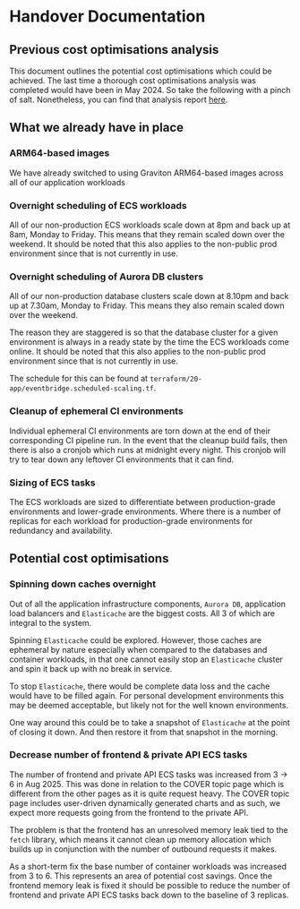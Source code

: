 # Handover Documentation

## Previous cost optimisations analysis

This document outlines the potential cost optimisations which could be achieved.
The last time a thorough cost optimisations analysis was completed would have been in May 2024.
So take the following with a pinch of salt.
Nonetheless, you can find that analysis report [here](https://ukhsa.atlassian.net/wiki/spaces/DPD/pages/168073847/AWS+Cost+Optimisation).

## What we already have in place

### ARM64-based images

We have already switched to using Graviton ARM64-based images across all of our application workloads

### Overnight scheduling of ECS workloads

All of our non-production ECS workloads scale down at 8pm and back up at 8am, Monday to Friday.
This means that they remain scaled down over the weekend.
It should be noted that this also applies to the non-public prod environment since that is not currently in use.

### Overnight scheduling of Aurora DB clusters

All of our non-production database clusters scale down at 8.10pm and back up at 7.30am, Monday to Friday.
This means they also remain scaled down over the weekend.

The reason they are staggered is so that the database cluster for a given environment is always in a ready state
by the time the ECS workloads come online.
It should be noted that this also applies to the non-public prod environment since that is not currently in use.

The schedule for this can be found at `terraform/20-app/eventbridge.scheduled-scaling.tf`.

### Cleanup of ephemeral CI environments

Individual ephemeral CI environments are torn down at the end of their corresponding CI pipeline run.
In the event that the cleanup build fails, then there is also a cronjob which runs at midnight every night.
This cronjob will try to tear down any leftover CI environments that it can find.

### Sizing of ECS tasks

The ECS workloads are sized to differentiate between production-grade environments and lower-grade environments.
Where there is a number of replicas for each workload 
for production-grade environments for redundancy and availability.

## Potential cost optimisations

### Spinning down caches overnight

Out of all the application infrastructure components, `Aurora DB`, application load balancers and `Elasticache`
are the biggest costs. All 3 of which are integral to the system.

Spinning `Elasticache` could be explored. However, those caches are ephemeral by nature especially when compared
to the databases and container workloads, in that one cannot easily stop an `Elasticache` cluster and spin it back up
with no break in service.

To stop `Elasticache`, there would be complete data loss and the cache would have to be filled again.
For personal development environments this may be deemed acceptable, but likely not for the well known environments.

One way around this could be to take a snapshot of `Elasticache` at the point of closing it down.
And then restore it from that snapshot in the morning.

### Decrease number of frontend & private API ECS tasks

The number of frontend and private API ECS tasks was increased from 3 -> 6 in Aug 2025.
This was done in relation to the COVER topic page which is different from the other pages as it is quite request heavy.
The COVER topic page includes user-driven dynamically generated charts and as such, 
we expect more requests going from the frontend to the private API.

The problem is that the frontend has an unresolved memory leak tied to the `fetch` library, which means it cannot
clean up memory allocation which builds up in conjunction with the number of outbound requests it makes.

As a short-term fix the base number of container workloads was increased from 3 to 6.
This represents an area of potential cost savings. 
Once the frontend memory leak is fixed it should be possible to reduce the number of frontend and private API 
ECS tasks back down to the baseline of 3 replicas.
